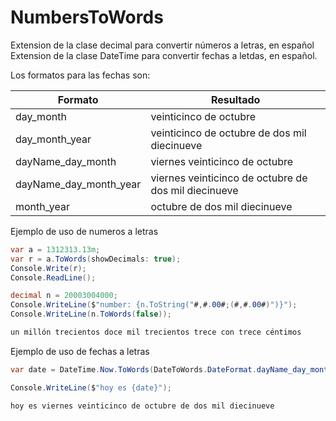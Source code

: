 # NumbersToWords
Extension de la clase decimal para convertir números a letras, en español
Extension de la clase DateTime para convertir fechas a letdas, en español.

Los formatos para las fechas son:

|Formato                |Resultado                                              |
|-----------------------|-------------------------------------------------------|
|day_month              | veinticinco de octubre                                |
|day_month_year         | veinticinco de octubre de dos mil diecinueve          |
|dayName_day_month      | viernes veinticinco de octubre                        |
|dayName_day_month_year | viernes veinticinco de octubre de dos mil diecinueve	|
|month_year             | octubre de dos mil diecinueve                         |



Ejemplo de uso de numeros a letras

```c#
var a = 1312313.13m;
var r = a.ToWords(showDecimals: true);
Console.Write(r);
Console.ReadLine();

decimal n = 20003004000;
Console.WriteLine($"number: {n.ToString("#,#.00#;(#,#.00#)")}");
Console.WriteLine(n.ToWords(false));

```

```sh
un millón trecientos doce mil trecientos trece con trece céntimos
```


Ejemplo de uso de fechas a letras


```c#
var date = DateTime.Now.ToWords(DateToWords.DateFormat.dayName_day_month_year);

Console.WriteLine($"hoy es {date}");
```

```sh
hoy es viernes veinticinco de octubre de dos mil diecinueve
```
